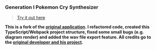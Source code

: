 ### Generation I Pokemon Cry Synthesizer

>[Try it out here](https://ardean.github.io/pokemon-gen1-cry-synthesizer/)

**This is a fork of the [original application](http://dotsarecool.com/rgme/tech/gen1cries.html). I refactored code, created this TypeScript/Webpack project structure, fixed some small bugs (e.g. diagram render) and added the wav file export feature. All credits go to the [original developer and his project](https://www.youtube.com/watch?v=gDLpbFXnpeY).**